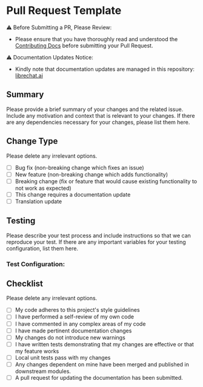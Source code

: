 # Pull Request Template

⚠️ Before Submitting a PR, Please Review:
- Please ensure that you have thoroughly read and understood the [Contributing Docs](https://github.com/enricai/LibreChat/blob/main/.github/CONTRIBUTING.md) before submitting your Pull Request.

⚠️ Documentation Updates Notice:
- Kindly note that documentation updates are managed in this repository: [librechat.ai](https://github.com/LibreChat-AI/librechat.ai)

## Summary

Please provide a brief summary of your changes and the related issue. Include any motivation and context that is relevant to your changes. If there are any dependencies necessary for your changes, please list them here.

## Change Type

Please delete any irrelevant options.

- [ ] Bug fix (non-breaking change which fixes an issue)
- [ ] New feature (non-breaking change which adds functionality)
- [ ] Breaking change (fix or feature that would cause existing functionality to not work as expected)
- [ ] This change requires a documentation update
- [ ] Translation update

## Testing

Please describe your test process and include instructions so that we can reproduce your test. If there are any important variables for your testing configuration, list them here.

### **Test Configuration**:

## Checklist

Please delete any irrelevant options.

- [ ] My code adheres to this project's style guidelines
- [ ] I have performed a self-review of my own code
- [ ] I have commented in any complex areas of my code
- [ ] I have made pertinent documentation changes
- [ ] My changes do not introduce new warnings
- [ ] I have written tests demonstrating that my changes are effective or that my feature works
- [ ] Local unit tests pass with my changes
- [ ] Any changes dependent on mine have been merged and published in downstream modules.
- [ ] A pull request for updating the documentation has been submitted.
